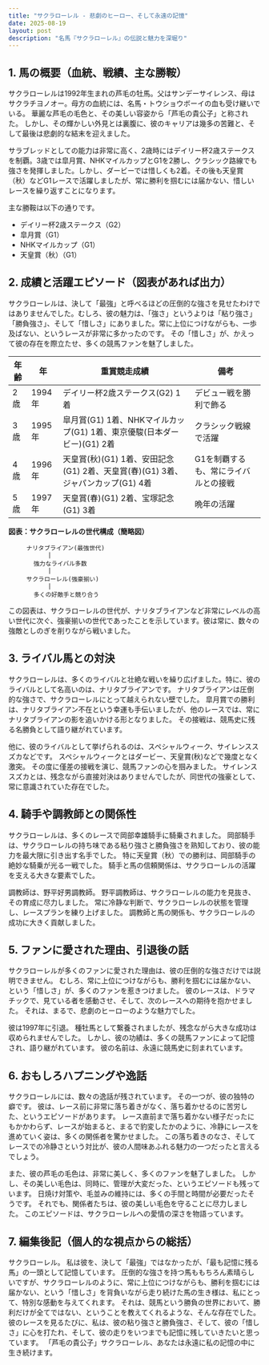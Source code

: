 ```yaml
---
title: "サクラローレル - 悲劇のヒーロー、そして永遠の記憶"
date: 2025-08-19
layout: post
description: "名馬『サクラローレル』の伝説と魅力を深堀り"
---
```


## 1. 馬の概要（血統、戦績、主な勝鞍）

サクラローレルは1992年生まれの芦毛の牡馬。父はサンデーサイレンス、母はサクラチヨノオー。母方の血統には、名馬・トウショウボーイの血も受け継いでいる。  華麗な芦毛の毛色と、その美しい容姿から「芦毛の貴公子」と称された。  しかし、その輝かしい外見とは裏腹に、彼のキャリアは幾多の苦難と、そして最後は悲劇的な結末を迎えました。

サラブレッドとしての能力は非常に高く、2歳時にはデイリー杯2歳ステークスを制覇。3歳では皐月賞、NHKマイルカップとG1を2勝し、クラシック路線でも強さを発揮しました。しかし、ダービーでは惜しくも2着。その後も天皇賞（秋）などG1レースで活躍しましたが、常に勝利を掴むには届かない、惜しいレースを繰り返すことになります。

主な勝鞍は以下の通りです。

* デイリー杯2歳ステークス（G2）
* 皐月賞（G1）
* NHKマイルカップ（G1）
* 天皇賞（秋）（G1）


## 2. 成績と活躍エピソード（図表があれば出力）

サクラローレルは、決して「最強」と呼べるほどの圧倒的な強さを見せたわけではありませんでした。むしろ、彼の魅力は、「強さ」というよりは「粘り強さ」「勝負強さ」、そして「惜しさ」にありました。常に上位につけながらも、一歩及ばない、というレースが非常に多かったのです。  その「惜しさ」が、かえって彼の存在を際立たせ、多くの競馬ファンを魅了しました。

| 年齢 | 年 | 重賞競走成績 | 備考 |
|---|---|---|---|
| 2歳 | 1994年 | デイリー杯2歳ステークス(G2) 1着 |  デビュー戦を勝利で飾る |
| 3歳 | 1995年 | 皐月賞(G1) 1着、NHKマイルカップ(G1) 1着、東京優駿(日本ダービー)(G1) 2着 | クラシック戦線で活躍 |
| 4歳 | 1996年 | 天皇賞(秋)(G1) 1着、安田記念(G1) 2着、天皇賞(春)(G1) 3着、ジャパンカップ(G1) 4着 |  G1を制覇するも、常にライバルとの接戦 |
| 5歳 | 1997年 |  天皇賞(春)(G1) 2着、宝塚記念(G1) 3着 |  晩年の活躍 |


**図表：サクラローレルの世代構成（簡略図）**

```
     ナリタブライアン(最強世代)
           |
       強力なライバル多数
           |
     サクラローレル(強豪揃い)
           |
       多くの好敵手と競り合う
```

この図表は、サクラローレルの世代が、ナリタブライアンなど非常にレベルの高い世代に次ぐ、強豪揃いの世代であったことを示しています。彼は常に、数々の強敵としのぎを削りながら戦いました。


## 3. ライバル馬との対決

サクラローレルは、多くのライバルと壮絶な戦いを繰り広げました。特に、彼のライバルとして名高いのは、ナリタブライアンです。  ナリタブライアンは圧倒的な強さで、サクラローレルにとって越えられない壁でした。  皐月賞での勝利は、ナリタブライアン不在という幸運も手伝いましたが、他のレースでは、常にナリタブライアンの影を追いかける形となりました。  その接戦は、競馬史に残る名勝負として語り継がれています。


他に、彼のライバルとして挙げられるのは、スペシャルウィーク、サイレンススズカなどです。  スペシャルウィークとはダービー、天皇賞(秋)などで幾度となく激突。  その度に僅差の接戦を演じ、競馬ファンの心を掴みました。  サイレンススズカとは、残念ながら直接対決はありませんでしたが、同世代の強豪として、常に意識されていた存在でした。


## 4. 騎手や調教師との関係性

サクラローレルは、多くのレースで岡部幸雄騎手に騎乗されました。  岡部騎手は、サクラローレルの持ち味である粘り強さと勝負強さを熟知しており、彼の能力を最大限に引き出す名手でした。  特に天皇賞（秋）での勝利は、岡部騎手の絶妙な騎乗が光る一戦でした。  騎手と馬の信頼関係は、サクラローレルの活躍を支える大きな要素でした。

調教師は、野平好男調教師。  野平調教師は、サクラローレルの能力を見抜き、その育成に尽力しました。  常に冷静な判断で、サクラローレルの状態を管理し、レースプランを練り上げました。  調教師と馬の関係も、サクラローレルの成功に大きく貢献しました。


## 5. ファンに愛された理由、引退後の話

サクラローレルが多くのファンに愛された理由は、彼の圧倒的な強さだけでは説明できません。  むしろ、常に上位につけながらも、勝利を掴むには届かない、という「惜しさ」が、多くのファンを惹きつけました。  彼のレースは、ドラマチックで、見ている者を感動させ、そして、次のレースへの期待を抱かせました。  それは、まるで、悲劇のヒーローのような魅力でした。

彼は1997年に引退。  種牡馬として繋養されましたが、残念ながら大きな成功は収められませんでした。  しかし、彼の功績は、多くの競馬ファンによって記憶され、語り継がれています。  彼の名前は、永遠に競馬史に刻まれています。


## 6. おもしろハプニングや逸話

サクラローレルには、数々の逸話が残されています。  その一つが、彼の独特の癖です。  彼は、レース前に非常に落ち着きがなく、落ち着かせるのに苦労した、というエピソードがあります。  レース直前まで落ち着かない様子だったにもかかわらず、レースが始まると、まるで豹変したかのように、冷静にレースを進めていく姿は、多くの関係者を驚かせました。  この落ち着きのなさ、そしてレースでの冷静さという対比が、彼の人間味あふれる魅力の一つだったと言えるでしょう。


また、彼の芦毛の毛色は、非常に美しく、多くのファンを魅了しました。  しかし、その美しい毛色は、同時に、管理が大変だった、というエピソードも残っています。  日焼け対策や、毛並みの維持には、多くの手間と時間が必要だったそうです。  それでも、関係者たちは、彼の美しい毛色を守ることに尽力しました。  このエピソードは、サクラローレルへの愛情の深さを物語っています。


## 7. 編集後記（個人的な視点からの総括）

サクラローレル。  私は彼を、決して「最強」ではなかったが、「最も記憶に残る馬」の一頭として記憶しています。  圧倒的な強さを持つ馬ももちろん素晴らしいですが、サクラローレルのように、常に上位につけながらも、勝利を掴むには届かない、という「惜しさ」を背負いながら走り続けた馬の生き様は、私にとって、特別な感動を与えてくれます。  それは、競馬という勝負の世界において、勝利だけが全てではない、ということを教えてくれるような、そんな存在でした。  彼のレースを見るたびに、私は、彼の粘り強さと勝負強さ、そして、彼の「惜しさ」に心を打たれ、そして、彼の走りをいつまでも記憶に残していきたいと思っています。  「芦毛の貴公子」サクラローレル、あなたは永遠に私の記憶の中に生き続けます。
